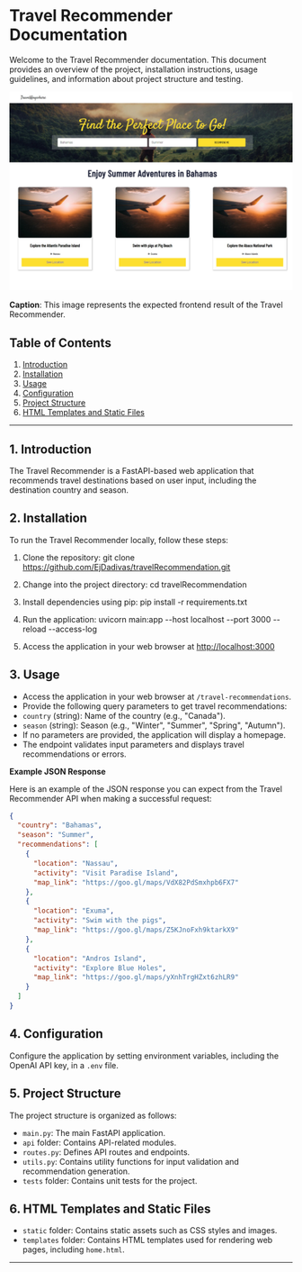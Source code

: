 # Travel Recommender Documentation

Welcome to the Travel Recommender documentation. This document provides an overview of the project, installation instructions, usage guidelines, and information about project structure and testing.

![Frontend Result](static/frontend.jpeg)

**Caption**: This image represents the expected frontend result of the Travel Recommender.

## Table of Contents

1. [Introduction](#1-introduction)
2. [Installation](#2-installation)
3. [Usage](#3-usage)
4. [Configuration](#4-configuration)
5. [Project Structure](#5-project-structure)
6. [HTML Templates and Static Files](#6-html-templates-and-static-files)

---

## 1. Introduction

The Travel Recommender is a FastAPI-based web application that recommends travel destinations based on user input, including the destination country and season.

## 2. Installation

To run the Travel Recommender locally, follow these steps:

1. Clone the repository:
   git clone https://github.com/EjDadivas/travelRecommendation.git

2. Change into the project directory:
   cd travelRecommendation

3. Install dependencies using pip:
   pip install -r requirements.txt

4. Run the application:
   uvicorn main:app --host localhost --port 3000 --reload --access-log

5. Access the application in your web browser at [http://localhost:3000](http://localhost:3000)

## 3. Usage

- Access the application in your web browser at `/travel-recommendations`.
- Provide the following query parameters to get travel recommendations:
- `country` (string): Name of the country (e.g., "Canada").
- `season` (string): Season (e.g., "Winter", "Summer", "Spring", "Autumn").
- If no parameters are provided, the application will display a homepage.
- The endpoint validates input parameters and displays travel recommendations or errors.

**Example JSON Response**

Here is an example of the JSON response you can expect from the Travel Recommender API when making a successful request:

```json
{
  "country": "Bahamas",
  "season": "Summer",
  "recommendations": [
    {
      "location": "Nassau",
      "activity": "Visit Paradise Island",
      "map_link": "https://goo.gl/maps/VdX82PdSmxhpb6FX7"
    },
    {
      "location": "Exuma",
      "activity": "Swim with the pigs",
      "map_link": "https://goo.gl/maps/Z5KJnoFxh9ktarkX9"
    },
    {
      "location": "Andros Island",
      "activity": "Explore Blue Holes",
      "map_link": "https://goo.gl/maps/yXnhTrgHZxt6zhLR9"
    }
  ]
}
```

## 4. Configuration

Configure the application by setting environment variables, including the OpenAI API key, in a `.env` file.

## 5. Project Structure

The project structure is organized as follows:

- `main.py`: The main FastAPI application.
- `api` folder: Contains API-related modules.
- `routes.py`: Defines API routes and endpoints.
- `utils.py`: Contains utility functions for input validation and recommendation generation.
- `tests` folder: Contains unit tests for the project.

## 6. HTML Templates and Static Files

- `static` folder: Contains static assets such as CSS styles and images.
- `templates` folder: Contains HTML templates used for rendering web pages, including `home.html`.

---

```

```
